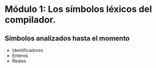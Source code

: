 # Módulo 1: Los símbolos léxicos del compilador.

## Símbolos analizados hasta el momento

+ Identificadores
+ Enteros
+ Reales